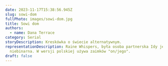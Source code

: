 ```yaml
---
date: 2023-11-17T15:38:56.945Z
slug: sowi-dom
fullPhoto: images/sowi-dom.jpg
title: Sowi dom
authors:
  - name: Dana Terrace
category: Serial
storyDescription: Kreskówka o świecie alternatywnym.
representationDescription: Raine Whispers, była osoba partnerska Idy jest
  niebinarna. W wersji polskiej używa zaimków "on/jego".
draft: false
---
```

